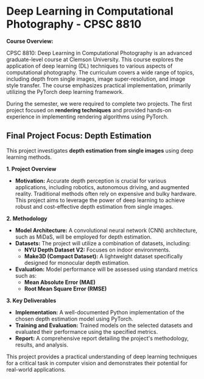 # **Deep Learning in Computational Photography - CPSC 8810**

**Course Overview:**

CPSC 8810: Deep Learning in Computational Photography is an advanced graduate-level course at Clemson University. This course explores the application of deep learning (DL) techniques to various aspects of computational photography. The curriculum covers a wide range of topics, including depth from single images, image super-resolution, and image style transfer. The course emphasizes practical implementation, primarily utilizing the PyTorch deep learning framework. 

During the semester, we were required to complete two projects. The first project focused on **rendering techniques** and provided hands-on experience in implementing rendering algorithms using PyTorch. 

## **Final Project Focus: Depth Estimation**

This project investigates **depth estimation from single images** using deep learning methods. 

**1. Project Overview**

* **Motivation:** Accurate depth perception is crucial for various applications, including robotics, autonomous driving, and augmented reality. Traditional methods often rely on expensive and bulky hardware. This project aims to leverage the power of deep learning to achieve robust and cost-effective depth estimation from single images.

**2. Methodology**

* **Model Architecture:** A convolutional neural network (CNN) architecture, such as MiDaS, will be employed for depth estimation. 
* **Datasets:** The project will utilize a combination of datasets, including:
    * **NYU Depth Dataset V2:** Focuses on indoor environments.
    * **Make3D (Compact Dataset):** A lightweight dataset specifically designed for monocular depth estimation. 
* **Evaluation:** Model performance will be assessed using standard metrics such as:
    * **Mean Absolute Error (MAE)**
    * **Root Mean Square Error (RMSE)**

**3. Key Deliverables**

* **Implementation:** A well-documented Python implementation of the chosen depth estimation model using PyTorch.
* **Training and Evaluation:** Trained models on the selected datasets and evaluated their performance using the specified metrics.
* **Report:** A comprehensive report detailing the project's methodology, results, and analysis.

This project provides a practical understanding of deep learning techniques for a critical task in computer vision and demonstrates their potential for real-world applications.
